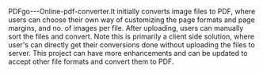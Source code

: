 PDFgo---Online-pdf-converter.It initially converts image files to PDF, where users can choose their own way of customizing the page formats and page margins, and no. of images per file. After uploading, users can manually sort the files and convert. Note this is primarily a client side solution, where user's can directly get their conversions done without uploading the files to server. This project can have more enhancements and can be updated to accept other file formats and convert them to PDF.
